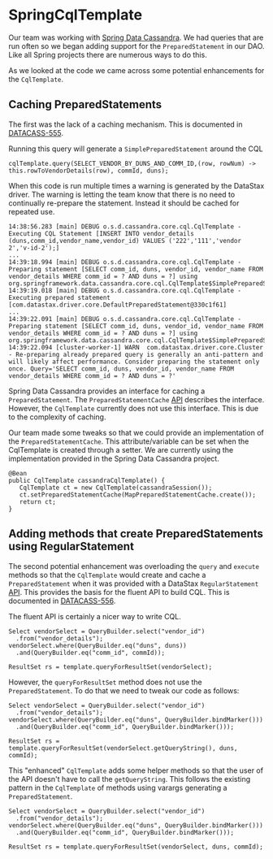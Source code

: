 # SpringCqlTemplate

Our team was working with [Spring Data Cassandra](https://projects.spring.io/spring-data-cassandra/). We had queries that are run often so we began adding support for the `PreparedStatement` in our DAO. Like all Spring projects there are numerous ways to do this.

As we looked at the code we came across some potential enhancements for the `CqlTemplate`.

## Caching PreparedStatements
The first was the lack of a caching mechanism. This is documented in [DATACASS-555](https://jira.spring.io/browse/DATACASS-555). 

Running this query will generate a `SimplePreparedStatement` around the CQL

```cqlTemplate.query(SELECT_VENDOR_BY_DUNS_AND_COMM_ID,(row, rowNum) -> this.rowToVendorDetails(row), commId, duns);```

When this code is run multiple times a warning is generated by the DataStax driver. The warning is letting the team know that there is no need to continually re-prepare the statement. Instead it should be cached for repeated use. 

```
14:38:56.283 [main] DEBUG o.s.d.cassandra.core.cql.CqlTemplate - Executing CQL Statement [INSERT INTO vendor_details (duns,comm_id,vendor_name,vendor_id) VALUES ('222','111','vendor 2','v-id-2');]
...
14:39:18.994 [main] DEBUG o.s.d.cassandra.core.cql.CqlTemplate - Preparing statement [SELECT comm_id, duns, vendor_id, vendor_name FROM vendor_details WHERE comm_id = ? AND duns = ?] using org.springframework.data.cassandra.core.cql.CqlTemplate$SimplePreparedStatementCreator@2f860823
14:39:19.018 [main] DEBUG o.s.d.cassandra.core.cql.CqlTemplate - Executing prepared statement [com.datastax.driver.core.DefaultPreparedStatement@330c1f61]
...
14:39:22.091 [main] DEBUG o.s.d.cassandra.core.cql.CqlTemplate - Preparing statement [SELECT comm_id, duns, vendor_id, vendor_name FROM vendor_details WHERE comm_id = ? AND duns = ?] using org.springframework.data.cassandra.core.cql.CqlTemplate$SimplePreparedStatementCreator@58b91d57
14:39:22.094 [cluster-worker-1] WARN  com.datastax.driver.core.Cluster - Re-preparing already prepared query is generally an anti-pattern and will likely affect performance. Consider preparing the statement only once. Query='SELECT comm_id, duns, vendor_id, vendor_name FROM vendor_details WHERE comm_id = ? AND duns = ?'
```
Spring Data Cassandra provides an interface for caching a `PreparedStatement`. The `PreparedStatementCache` [API](https://docs.spring.io/spring-data/cassandra/docs/current/api/org/springframework/data/cassandra/core/cql/support/PreparedStatementCache.html) describes the interface. However, the `CqlTemplate` currently does not use this interface. This is due to the complexity of caching. 

Our team made some tweaks so that we could provide an implementation of the `PreparedStatementCache`. This attribute/variable can be set when the CqlTemplate is created through a setter. We are currently using the implementation provided in the Spring Data Cassandra project.

```
@Bean
public CqlTemplate cassandraCqlTemplate() {
   CqlTemplate ct = new CqlTemplate(cassandraSession());
   ct.setPreparedStatementCache(MapPreparedStatementCache.create());
   return ct;
}
```

## Adding methods that create PreparedStatements using RegularStatement
The second potential enhancement was overloading the `query` and `execute` methods so that the `CqlTemplate` would create and cache a `PreparedStatement` when it was provided with a DataStax `RegularStatement` [API](https://docs.datastax.com/en/drivers/java/3.4/com/datastax/driver/core/querybuilder/BuiltStatement.html). This provides the basis for the fluent API to build CQL. This is documented in [DATACASS-556](https://jira.spring.io/browse/DATACASS-556). 

The fluent API is certainly a nicer way to write CQL.

```
Select vendorSelect = QueryBuilder.select("vendor_id")
  .from("vendor_details");
vendorSelect.where(QueryBuilder.eq("duns", duns))
  .and(QueryBuilder.eq("comm_id", commId));

ResultSet rs = template.queryForResultSet(vendorSelect);
```

However, the `queryForResultSet` method does not use the `PreparedStatement`.
To do that we need to tweak our code as follows:

```
Select vendorSelect = QueryBuilder.select("vendor_id")
  .from("vendor_details");
vendorSelect.where(QueryBuilder.eq("duns", QueryBuilder.bindMarker()))
  .and(QueryBuilder.eq("comm_id", QueryBuilder.bindMarker()));

ResultSet rs = template.queryForResultSet(vendorSelect.getQueryString(), duns, commId);
```

This "enhanced" `CqlTemplate` adds some helper methods so that the user of the API doesn't have to call the `getQueryString`. This follows the existing pattern in the `CqlTemplate` of methods using varargs generating a `PreparedStatement`.  

```
Select vendorSelect = QueryBuilder.select("vendor_id")
  .from("vendor_details");
vendorSelect.where(QueryBuilder.eq("duns", QueryBuilder.bindMarker()))
  .and(QueryBuilder.eq("comm_id", QueryBuilder.bindMarker()));

ResultSet rs = template.queryForResultSet(vendorSelect, duns, commId);
```

